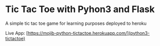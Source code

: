 # Tic Tac Toe with Pyhon3 and Flask

A simple tic tac toe game for learning purposes deployed to heroku

Live App: [https://mojib-python-tictactoe.herokuapp.com/](python3-tictactoe)
